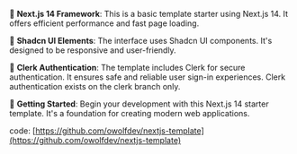 🚀 **Next.js 14 Framework**: This is a basic template starter using Next.js 14. It offers efficient performance and fast page loading.

🌟 **Shadcn UI Elements**: The interface uses Shadcn UI components. It's designed to be responsive and user-friendly.

🔐 **Clerk Authentication**: The template includes Clerk for secure authentication. It ensures safe and reliable user sign-in experiences. Clerk authentication exists on the clerk branch only.

🎉 **Getting Started**: Begin your development with this Next.js 14 starter template. It's a foundation for creating modern web applications.

code: [https://github.com/owolfdev/nextjs-template](https://github.com/owolfdev/nextjs-template)
